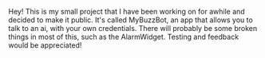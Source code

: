Hey! This is my small project that I have been working on for awhile and decided to make it public. It's called MyBuzzBot, an app that allows you to talk to an ai, with your own credentials. There will probably be some broken things in most of this, such as the AlarmWidget. Testing and feedback would be appreciated!
